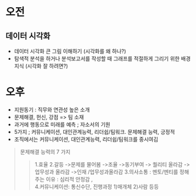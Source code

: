 # 오전
## 데이터 시각화
* 데이터 시각화 큰 그림 이해하기 (시각화를 왜 하나?)
* 탐색적 분석을 하거나 분석보고서를 작성할 때 그래프를 적절하게 그리기 위한 배경 지식 (시각화 잘 하려면?)
# 오후
* 지원동기 : 직무와 연관성 높은 소개
* 문제해결, 헌신, 강점 => 팀 소재
* 과거에 행동으로 미래를 예측 ;  자소서의 기원
* 5가지 ; 커뮤니케이션, 대인관계능력, 리더쉽/팀워크. 문제해결 능력, 긍정적
* 조직에서는 커뮤니케이션, 대인관계능력, 리더쉽/팀워크를 중시여김
> 문제해결 능력의 7 가지
>> 1.효율
>> 2.갈등 ->문제를 물어봄 ->조율 ->동기부여 -> 퀄리티 올라감 -> 업무성과 올라감 ->인재 /업무성과올라감
>> 3.의사소통 : 멘토/멘티를 정해주는 이유 : 심리적 안정감 ,   
>> 4.커뮤니케이션: 통신수단, 진행과정 1)매개체 2)사람
>> 등등
